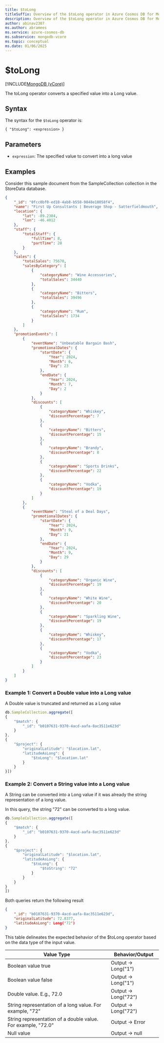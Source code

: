 ```yaml
---
title: $toLong
titleSuffix: Overview of the $toLong operator in Azure Cosmos DB for MongoDB vCore
description: Overview of the $toLong operator in Azure Cosmos DB for MongoDB vCore
author: abinav2307
ms.author: abramees
ms.service: azure-cosmos-db
ms.subservice: mongodb-vcore
ms.topic: conceptual
ms.date: 01/06/2025
---
```


# $toLong

[!INCLUDE[MongoDB (vCore)](~/reusable-content/ce-skilling/azure/includes/cosmos-db/includes/appliesto-mongodb-vcore.md)]

The toLong operator converts a specified value into a Long value.

## Syntax

The syntax for the `$toLong` operator is:

```mongodb
{ "$toLong": <expression> }
```

## Parameters

- `expression`: The specified value to convert into a long value

## Examples

Consider this sample document from the SampleCollection collection in the StoreData database.

```json
{
    "_id": "0fcc0bf0-ed18-4ab8-b558-9848e18058f4",
    "name": "First Up Consultants | Beverage Shop - Satterfieldmouth",
    "location": {
        "lat": -89.2384,
        "lon": -46.4012
    },
    "staff": {
        "totalStaff": {
            "fullTime": 8,
            "partTime": 20
        }
    },
    "sales": {
        "totalSales": 75670,
        "salesByCategory": [
            {
                "categoryName": "Wine Accessories",
                "totalSales": 34440
            },
            {
                "categoryName": "Bitters",
                "totalSales": 39496
            },
            {
                "categoryName": "Rum",
                "totalSales": 1734
            }
        ]
    },
    "promotionEvents": [
        {
            "eventName": "Unbeatable Bargain Bash",
            "promotionalDates": {
                "startDate": {
                    "Year": 2024,
                    "Month": 6,
                    "Day": 23
                },
                "endDate": {
                    "Year": 2024,
                    "Month": 7,
                    "Day": 2
                }
            },
            "discounts": [
                {
                    "categoryName": "Whiskey",
                    "discountPercentage": 7
                },
                {
                    "categoryName": "Bitters",
                    "discountPercentage": 15
                },
                {
                    "categoryName": "Brandy",
                    "discountPercentage": 8
                },
                {
                    "categoryName": "Sports Drinks",
                    "discountPercentage": 22
                },
                {
                    "categoryName": "Vodka",
                    "discountPercentage": 19
                }
            ]
        },
        {
            "eventName": "Steal of a Deal Days",
            "promotionalDates": {
                "startDate": {
                    "Year": 2024,
                    "Month": 9,
                    "Day": 21
                },
                "endDate": {
                    "Year": 2024,
                    "Month": 9,
                    "Day": 29
                }
            },
            "discounts": [
                {
                    "categoryName": "Organic Wine",
                    "discountPercentage": 19
                },
                {
                    "categoryName": "White Wine",
                    "discountPercentage": 20
                },
                {
                    "categoryName": "Sparkling Wine",
                    "discountPercentage": 19
                },
                {
                    "categoryName": "Whiskey",
                    "discountPercentage": 17
                },
                {
                    "categoryName": "Vodka",
                    "discountPercentage": 23
                }
            ]
        }
    ]
}
```

### Example 1: Convert a Double value into a Long value
A Double value is truncated and returned as a Long value

```javascript
db.SampleCollection.aggregate([
{
    "$match": {
        "_id": "b0107631-9370-4acd-aafa-8ac3511e623d"
    }
},
{
    "$project": {
        "originalLatitude": "$location.lat",
        "latitudeAsLong": {
            "$toLong": "$location.lat"
        }
    }
}])
```

### Example 2: Convert a String value into a Long value

A String can be converted into a Long value if it was already the string representation of a long value.

In this query, the string "72" can be converted to a long value.

```javascript
db.SampleCollection.aggregate([
{
    "$match": {
        "_id": "b0107631-9370-4acd-aafa-8ac3511e623d"
    }
},
{
    "$project": {
        "originalLatitude": "$location.lat",
        "latitudeAsLong": {
            "$toLong": {
                "$toString": "72"
            }
        }
    }
}
])
```

Both queries return the following result

```json
{
    "_id": "b0107631-9370-4acd-aafa-8ac3511e623d",
    "originalLatitude": 72.8377,
    "latitudeAsLong": Long('72')
}
```

This table delineates the expected behavior of the $toLong operator based on the data type of the input value.

| **Value Type**                                               | **Behavior/Output** |
|--------------------------------------------------------------|---------------------|
| Boolean value true                                           | Output -> Long("1") |
| Boolean value false                                          | Output -> Long("1") |
| Double value. E.g., 72.0                                     | Output -> Long("72")|
| String representation of a long value. For example, "72"     | Output -> Long("72")|
| String representation of a double value. For example, "72.0" | Output -> Error     |
| Null value                                                   | Output -> null      |
